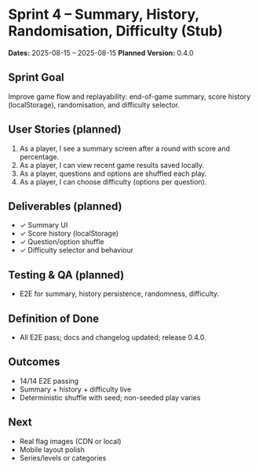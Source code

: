 # Sprint 4 – Summary, History, Randomisation, Difficulty (Stub)
**Dates:** 2025-08-15 – 2025-08-15
**Planned Version:** 0.4.0

## Sprint Goal
Improve game flow and replayability: end-of-game summary, score history (localStorage), randomisation, and difficulty selector.

## User Stories (planned)
1. As a player, I see a summary screen after a round with score and percentage.
2. As a player, I can view recent game results saved locally.
3. As a player, questions and options are shuffled each play.
4. As a player, I can choose difficulty (options per question).

## Deliverables (planned)
- ✓ Summary UI
- ✓ Score history (localStorage)
- ✓ Question/option shuffle
- ✓ Difficulty selector and behaviour

## Testing & QA (planned)
- E2E for summary, history persistence, randomness, difficulty.

## Definition of Done
- All E2E pass; docs and changelog updated; release 0.4.0.

## Outcomes
- 14/14 E2E passing
- Summary + history + difficulty live
- Deterministic shuffle with seed; non-seeded play varies

## Next
- Real flag images (CDN or local)
- Mobile layout polish
- Series/levels or categories
